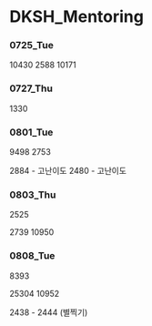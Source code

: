 # DKSH_Mentoring

### 0725_Tue

10430
2588
10171

### 0727_Thu

1330

### 0801_Tue

9498
2753

2884 - 고난이도
2480 - 고난이도

### 0803_Thu

2525

2739
10950

### 0808_Tue

8393

25304
10952

2438 - 2444 (별찍기)

